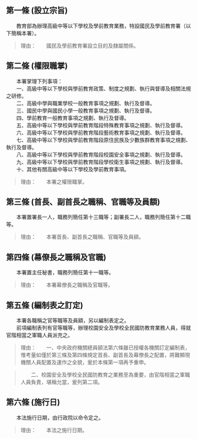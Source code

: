 第一條 (設立宗旨)
-----------------
　　教育部為辦理高級中等以下學校及學前教育業務，特設國民及學前教育署（以下簡稱本署）。  
> 理由：　　國民及學前教育署設立目的及隸屬關係。



第二條 (權限職掌)
-----------------
　　本署掌理下列事項：  
　　一、高級中等以下學校與學前教育政策、制度之規劃、執行與督導及相關法規之研修。  
　　二、高級中學與職業學校一般教育事項之規劃、執行及督導。  
　　三、國民中學與國民小學一般教育事項之規劃、執行及督導。  
　　四、學前教育一般教育事項之規劃、執行及督導。  
　　五、高級中等以下學校與學前教育階段特殊教育事項之規劃、執行及督導。  
　　六、高級中等以下學校與學前教育階段藝術教育事項之規劃、執行及督導。  
　　七、高級中等以下學校與學前教育階段原住民族及少數族群教育事項之規劃、執行及督導。  
　　八、高級中等以下學校與學前教育階段校園安全事項之規劃、執行及督導。  
　　九、高級中等以下學校與學前教育階段學校衛生事項之規劃、執行及督導。  
　　十、其他有關高級中等以下學校及學前教育事項。  
> 理由：　　本署之權限職掌。



第三條 (首長、副首長之職稱、官職等及員額)
-----------------------------------------
　　本署置署長一人，職務列簡任第十三職等；副署長二人，職務列簡任第十二職等。  
> 理由：　　本署首長、副首長之職稱、官職等及員額。



第四條 (幕僚長之職稱及官職)
---------------------------
　　本署置主任秘書，職務列簡任第十一職等。  
> 理由：　　本署幕僚長之職稱及官職等。



第五條 (編制表之訂定)
---------------------
　　本署各職稱之官等職等及員額，另以編制表定之。  
　　前項編制表列有官等職等，辦理校園安全及學校全民國防教育業務人員，得就官階相當之軍職人員派充之。  
> 理由：　　一、中央政府機關總員額法第六條雖已授權各機關訂定編制表，惟考量如僅於第三條及第四條規定首長、副首長及幕僚長之配置，將難顯現機關人員配置及運作之全貌，爰於本條第一項再予重申。

> 　　二、校園安全及學校全民國防教育之業務至為重要，由官階相當之軍職人員負責，堪稱允當，爰列第二項。



第六條 (施行日)
---------------
　　本法施行日期，由行政院以命令定之。  
> 理由：　　本法之施行日期。